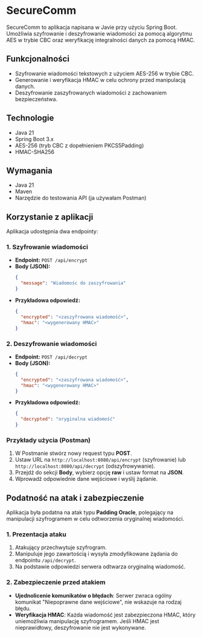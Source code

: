 # SecureComm

SecureComm to aplikacja napisana w Javie przy użyciu Spring Boot. Umożliwia szyfrowanie i deszyfrowanie wiadomości za pomocą algorytmu AES w trybie CBC oraz weryfikację integralności danych za pomocą HMAC.

## Funkcjonalności
- Szyfrowanie wiadomości tekstowych z użyciem AES-256 w trybie CBC.
- Generowanie i weryfikacja HMAC w celu ochrony przed manipulacją danych.
- Deszyfrowanie zaszyfrowanych wiadomości z zachowaniem bezpieczeństwa.

## Technologie
- Java 21
- Spring Boot 3.x
- AES-256 (tryb CBC z dopełnieniem PKCS5Padding)
- HMAC-SHA256

## Wymagania
- Java 21
- Maven
- Narzędzie do testowania API (ja używałam Postman)

## Korzystanie z aplikacji
Aplikacja udostępnia dwa endpointy:

### 1. Szyfrowanie wiadomości
- **Endpoint:** `POST /api/encrypt`
- **Body (JSON):**
  ```json
  {
    "message": "Wiadomośc do zaszyfrowania"
  }
  ```
- **Przykładowa odpowiedź:**
  ```json
  {
    "encrypted": "<zaszyfrowana wiadomość>",
    "hmac": "<wygenerowany HMAC>"
  }
  ```

### 2. Deszyfrowanie wiadomości
- **Endpoint:** `POST /api/decrypt`
- **Body (JSON):**
  ```json
  {
    "encrypted": "<zaszyfrowana wiadomość>",
    "hmac": "<wygenerowany HMAC>"
  }
  ```
- **Przykładowa odpowiedź:**
  ```json
  {
    "decrypted": "oryginalna wiadomość"
  }
  ```

### Przykłady użycia (Postman)
1. W Postmanie stwórz nowy request typu **POST**.
2. Ustaw URL na `http://localhost:8080/api/encrypt` (szyfrowanie) lub `http://localhost:8080/api/decrypt` (odszyfrowywanie).
3. Przejdź do sekcji **Body**, wybierz opcję **raw** i ustaw format na **JSON**.
4. Wprowadź odpowiednie dane wejściowe i wyślij żądanie.

## Podatność na atak i zabezpieczenie
Aplikacja była podatna na atak typu **Padding Oracle**, polegający na manipulacji szyfrogramem w celu odtworzenia oryginalnej wiadomości. 

### 1. Prezentacja ataku
1. Atakujący przechwytuje szyfrogram.
2. Manipuluje jego zawartością i wysyła zmodyfikowane żądania do endpointu `/api/decrypt`.
3. Na podstawie odpowiedzi serwera odtwarza oryginalną wiadomość.

### 2. Zabezpieczenie przed atakiem
- **Ujednolicenie komunikatów o błędach**: Serwer zwraca ogólny komunikat "Niepoprawne dane wejściowe", nie wskazuje na rodzaj błędu.
- **Weryfikacja HMAC**: Każda wiadomość jest zabezpieczona HMAC, który uniemożliwia manipulację szyfrogramem. Jeśli HMAC jest nieprawidłowy, deszyfrowanie nie jest wykonywane.
